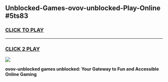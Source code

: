 
## Unblocked-Games-ovov-unblocked-Play-Online #5ts83
<h3>
<a href="https://news.freeplayer.one?title=ovov-unblocked&ref=3">CLICK TO PLAY</a></h3>
<hr>

<h3>
<a href="https://news.freeplayer.one?title=ovov-unblocked&ref=3">CLICK 2 PLAY</a>
  
</h3>

<a href="https://news.freeplayer.one?title=ovov-unblocked&ref=3"><img src="https://clearcache.store/games.png"></a>


**ovov-unblocked games unblocked: Your Gateway to Fun and Accessible Online Gaming**
